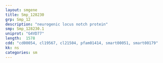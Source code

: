 ```yaml
---
layout: smgene
title: Smp_128230
grp: Smp_12
description: "neurogenic locus notch protein"
smp: Smp_128230.1
uniprot: "G4VD77"
length:  1578
cdd: "cd00054, cl19567, cl21504, pfam01414, smart00051, smart00179"
kk: ns
categories: sm
---
```

